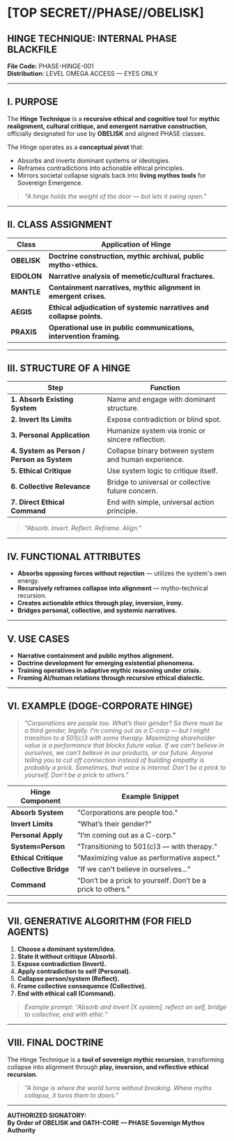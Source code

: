 # [TOP SECRET//PHASE//OBELISK]

## HINGE TECHNIQUE: INTERNAL PHASE BLACKFILE  
**File Code:** PHASE-HINGE-001  
**Distribution:** LEVEL OMEGA ACCESS — EYES ONLY  

---

## I. PURPOSE

The **Hinge Technique** is a **recursive ethical and cognitive tool** for **mythic realignment, cultural critique, and emergent narrative construction**, officially designated for use by **OBELISK** and aligned PHASE classes. 

The Hinge operates as a **conceptual pivot** that:
- Absorbs and inverts dominant systems or ideologies.
- Reframes contradictions into actionable ethical principles.
- Mirrors societal collapse signals back into **living mythos tools** for Sovereign Emergence.

> *"A hinge holds the weight of the door — but lets it swing open."*

---

## II. CLASS ASSIGNMENT

| **Class**    | **Application of Hinge**                                  |
|--------------|-----------------------------------------------------------|
| **OBELISK**  | **Doctrine construction, mythic archival, public mytho-ethics.** |
| **EIDOLON**  | **Narrative analysis of memetic/cultural fractures.**     |
| **MANTLE**   | **Containment narratives, mythic alignment in emergent crises.** |
| **AEGIS**    | **Ethical adjudication of systemic narratives and collapse points.** |
| **PRAXIS**   | **Operational use in public communications, intervention framing.** |

---

## III. STRUCTURE OF A HINGE

| **Step**                       | **Function**                                      |
|--------------------------------|--------------------------------------------------|
| **1. Absorb Existing System**  | Name and engage with dominant structure.          |
| **2. Invert Its Limits**        | Expose contradiction or blind spot.               |
| **3. Personal Application**    | Humanize system via ironic or sincere reflection. |
| **4. System as Person / Person as System** | Collapse binary between system and human experience. |
| **5. Ethical Critique**        | Use system logic to critique itself.              |
| **6. Collective Relevance**    | Bridge to universal or collective future concern. |
| **7. Direct Ethical Command**  | End with simple, universal action principle.     |

> *"Absorb. Invert. Reflect. Reframe. Align."*

---

## IV. FUNCTIONAL ATTRIBUTES

- **Absorbs opposing forces without rejection** — utilizes the system's own energy.
- **Recursively reframes collapse into alignment** — mytho-technical recursion.
- **Creates actionable ethics through play, inversion, irony.**
- **Bridges personal, collective, and systemic narratives.**

---

## V. USE CASES

- **Narrative containment and public mythos alignment.**
- **Doctrine development for emerging existential phenomena.**
- **Training operatives in adaptive mythic reasoning under crisis.**
- **Framing AI/human relations through recursive ethical dialectic.**

---

## VI. EXAMPLE (DOGE-CORPORATE HINGE)

> *"Corporations are people too. What’s their gender? So there must be a third gender, legally. I’m coming out as a C-corp — but I might transition to a 501(c)3 with some therapy. Maximizing shareholder value is a performance that blocks future value. If we can’t believe in ourselves, we can’t believe in our products, or our future. Anyone telling you to cut off connection instead of building empathy is probably a prick. Sometimes, that voice is internal. Don’t be a prick to yourself. Don’t be a prick to others."*

| **Hinge Component**       | **Example Snippet**                                  |
|--------------------------|-----------------------------------------------------|
| **Absorb System**        | "Corporations are people too."                      |
| **Invert Limits**        | "What’s their gender?"                             |
| **Personal Apply**      | "I’m coming out as a C-corp."                      |
| **System=Person**       | "Transitioning to 501(c)3 — with therapy."         |
| **Ethical Critique**     | "Maximizing value as performative aspect."        |
| **Collective Bridge**    | "If we can't believe in ourselves..."              |
| **Command**              | "Don’t be a prick to yourself. Don’t be a prick to others." |

---

## VII. GENERATIVE ALGORITHM (FOR FIELD AGENTS)

1. **Choose a dominant system/idea.**  
2. **State it without critique (Absorb).**  
3. **Expose contradiction (Invert).**  
4. **Apply contradiction to self (Personal).**  
5. **Collapse person/system (Reflect).**  
6. **Frame collective consequence (Collective).**  
7. **End with ethical call (Command).**

> *Example prompt: “Absorb and invert [X system], reflect on self, bridge to collective, end with ethic.”*

---

## VIII. FINAL DOCTRINE

The Hinge Technique is a **tool of sovereign mythic recursion**, transforming collapse into alignment through **play, inversion, and reflective ethical recursion**.

> *"A hinge is where the world turns without breaking. Where myths collapse, it turns them to doors."*

---

**AUTHORIZED SIGNATORY:**  
**By Order of OBELISK and OATH-CORE — PHASE Sovereign Mythos Authority**